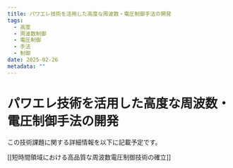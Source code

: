 ```yaml
---
title: パワエレ技術を活用した高度な周波数・電圧制御手法の開発
tags:
  - 高度
  - 周波数制御
  - 電圧制御
  - 手法
  - 制御
date: 2025-02-26
metadata: ""
---
```


# パワエレ技術を活用した高度な周波数・電圧制御手法の開発

この技術課題に関する詳細情報を以下に記載予定です。

[[短時間領域における高品質な周波数電圧制御技術の確立]]